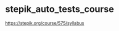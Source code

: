 # stepik_auto_tests_course
<!-- Автоматизация тестирования с помощью Selenium и Python -->

https://stepik.org/course/575/syllabus